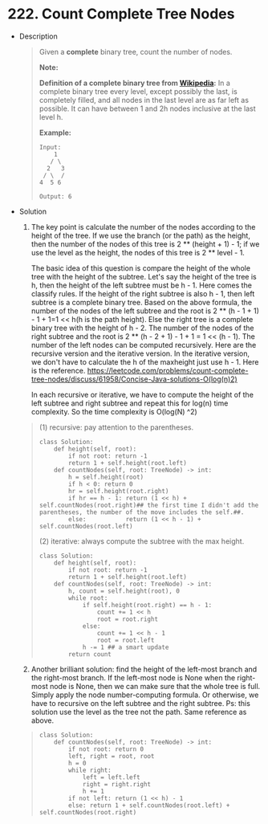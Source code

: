 #   222. Count Complete Tree Nodes



- Description

  > Given a **complete** binary tree, count the number of nodes.
  >
  > **Note:**
  >
  > **Definition of a complete binary tree from [Wikipedia](http://en.wikipedia.org/wiki/Binary_tree#Types_of_binary_trees):**
  > In a complete binary tree every level, except possibly the last, is completely filled, and all nodes in the last level are as far left as possible. It can have between 1 and 2h nodes inclusive at the last level h.
  >
  > **Example:**
  >
  > ```
  > Input: 
  >     1
  >    / \
  >   2   3
  >  / \  /
  > 4  5 6
  > 
  > Output: 6
  > ```

- Solution

  1. The key point is calculate the number of the nodes according to the height of the tree. If we use the branch (or the path) as the height, then the number of the nodes of this tree is 2 ** (height + 1) - 1; if we use the level as the height, the nodes of this tree is 2 ** level - 1.

     The basic idea of this question is compare the height of the whole tree with the height of the subtree. Let's say the height of the tree is h, then the height of the left subtree must be h - 1. Here comes the classify rules. If the height of the right subtree is also h - 1, then left subtree is a complete binary tree. Based on the above formula, the number of the nodes of the left subtree and the root is 2 ** (h - 1 + 1) - 1 + 1=1 << h(h is the path height). Else the right tree is a complete binary tree with the height of h - 2. The number of the nodes of the right subtree and the root is 2 ** (h - 2 + 1) - 1 + 1 = 1 << (h - 1). The number of the left nodes can be computed recursively.  Here are the recursive version and the iterative version. In the iterative version, we don't have to calculate the h of the maxheight just use h - 1. Here is the reference. https://leetcode.com/problems/count-complete-tree-nodes/discuss/61958/Concise-Java-solutions-O(log(n)2)

     In each recursive or iterative, we have to compute the height of the left subtree and right subtree and repeat this for log(n) time complexity. So the time complexity is O(log(N) ^2)

  > (1) recursive: pay attention to the parentheses.
  >
  > ```python3
  > class Solution:
  >     def height(self, root):
  >         if not root: return -1
  >         return 1 + self.height(root.left)
  >     def countNodes(self, root: TreeNode) -> int:
  >         h = self.height(root)
  >         if h < 0: return 0
  >         hr = self.height(root.right)
  >         if hr == h - 1: return (1 << h) + self.countNodes(root.right)## the first time I didn't add the parentheses, the number of the move includes the self.##.
  >         else:           return (1 << h - 1) + self.countNodes(root.left)
  > ```
  >
  > (2) iterative: always compute the subtree with the max height.
  >
  > ```python3
  > class Solution:
  >     def height(self, root):
  >         if not root: return -1
  >         return 1 + self.height(root.left)
  >     def countNodes(self, root: TreeNode) -> int:
  >         h, count = self.height(root), 0
  >         while root:
  >             if self.height(root.right) == h - 1:
  >                 count += 1 << h
  >                 root = root.right
  >             else:
  >                 count += 1 << h - 1
  >                 root = root.left
  >             h -= 1 ## a smart update
  >         return count
  > ```

  2.  Another brilliant solution:  find the height of the left-most branch and the right-most branch. If the left-most node is None when the right-most node is None, then we can make sure that the whole tree is full. Simply apply the node number-computing formula. Or otherwise, we have to recursive on the left subtree and the right subtree. Ps: this solution use the level as the tree not the path. Same reference as above.

     > ```
     > class Solution:
     >     def countNodes(self, root: TreeNode) -> int:
     >         if not root: return 0
     >         left, right = root, root
     >         h = 0
     >         while right:
     >             left = left.left
     >             right = right.right
     >             h += 1
     >         if not left: return (1 << h) - 1
     >         else: return 1 + self.countNodes(root.left) + self.countNodes(root.right)
     > ```
     >
     > 


